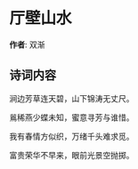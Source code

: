 # 厅壁山水

**作者**: 双渐

## 诗词内容

涧边芳草连天碧，山下锦涛无丈尺。

鶑稀燕少蝶未知，蜜意寻芳与谁惜。

我有春情方似织，万绪千头难求觅。

富贵荣华不早来，眼前光景空抛掷。

